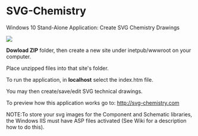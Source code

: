 # SVG-Chemistry
Windows 10 Stand-Alone Application: Create SVG Chemistry Drawings

![](http://svg-chemistry.com/Images/moleculeShadow.svg)

**Dowload ZIP** folder, then create a new site under inetpub/wwwroot on your computer.

Place unzipped files into that site's folder.

To run the application, in **localhost** select the index.htm file. 

You may then create/save/edit SVG technical drawings.

To preview how this application works go to: http://svg-chemistry.com

NOTE:To store your svg images for the Component and Schematic libraries, the Windows IIS must have 
ASP files activated (See Wiki for a description how to do this).
